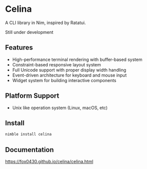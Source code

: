 # Celina

A CLI library in Nim, inspired by Ratatui.

Still under development

## Features

- High-performance terminal rendering with buffer-based system
- Constraint-based responsive layout system  
- Full Unicode support with proper display width handling
- Event-driven architecture for keyboard and mouse input
- Widget system for building interactive components

## Platform Support

- Unix like operation system (Linux, macOS, etc)

## Install

```bash
nimble install celina
```

## Documentation

https://fox0430.github.io/celina/celina.html
